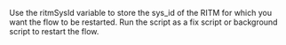 Use the ritmSysId variable to store the sys_id of the RITM for which you want the flow to be restarted. Run the script as a fix script or background script to restart the flow.